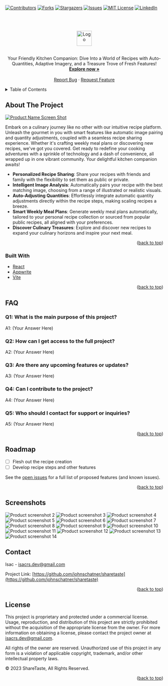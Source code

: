 <!-- Improved compatibility of back to top link: See: https://github.com/othneildrew/Best-README-Template/pull/73 -->

<a name="readme-top"></a>

<!--
*** Thanks for checking out the Best-README-Template. If you have a suggestion
*** that would make this better, please fork the repo and create a pull request
*** or simply open an issue with the tag "enhancement".
-->

<!-- PROJECT SHIELDS -->
<!--
*** I'm using markdown "reference style" links for readability.
*** Reference links are enclosed in brackets [ ] instead of parentheses ( ).
*** See the bottom of this document for the declaration of the reference variables
*** for contributors-url, forks-url, etc. This is an optional, concise syntax you may use.
*** https://www.markdownguide.org/basic-syntax/#reference-style-links
-->

[![Contributors][contributors-shield]][contributors-url]
[![Forks][forks-shield]][forks-url]
[![Stargazers][stars-shield]][stars-url]
[![Issues][issues-shield]][issues-url]
[![MIT License][license-shield]][license-url]
[![LinkedIn][linkedin-shield]][linkedin-url]

<!-- PROJECT LOGO -->
<br />
<br />
<br />
<div align="center">
  <a href="https://sharetaste.io">
    <img src="public/img/logomark-w-bg.svg" style="stroke: black" alt="Logo" height="48">
  </a>
 
  <br />
  <br />

  <p align="center">
    Your Friendly Kitchen Companion: Dive Into a World of Recipes with Auto-Quantities, Adaptive Imagery, and a Treasure Trove of Fresh Features!
    <br />
    <a target="_blank" href="https://sharetaste.io/"><strong>Explore now »</strong></a>
    <br />
    <br />
    <a href="https://github.com/johnschatner/sharetaste/issues">Report Bug</a>
    ·
    <a href="https://github.com/johnschatner/sharetaste/issues">Request Feature</a>
  </p>
</div>

<!-- TABLE OF CONTENTS -->
<details>
  <summary>Table of Contents</summary>
  <ol>
    <li>
      <a href="#about-the-project">About The Project</a>
      <ul>
        <li><a href="#built-with">Built With</a></li>
      </ul>
    </li>
    <li><a href="#faq">FAQ</a></li>
    <li><a href="#roadmap">Roadmap</a></li>
    <li><a href="#screenshots">Screenshots</a></li>
    <li><a href="#contact">Contact</a></li>
    <li><a href="#license">License</a></li>
  </ol>
</details>

<!-- ABOUT THE PROJECT -->

## About The Project

[![Product Name Screen Shot][product-screenshot]]()

Embark on a culinary journey like no other with our intuitive recipe platform. Unleash the gourmet in you with smart features like automatic image pairing and quantity adjustments, coupled with a seamless recipe sharing experience. Whether it's crafting weekly meal plans or discovering new recipes, we've got you covered. Get ready to redefine your cooking adventures with a sprinkle of technology and a dash of convenience, all wrapped up in one vibrant community. Your delightful kitchen companion awaits!
<br>

- **Personalized Recipe Sharing**: Share your recipes with friends and family with the flexibility to set them as public or private.
- **Intelligent Image Analysis**: Automatically pairs your recipe with the best matching image, choosing from a range of illustrated or realistic visuals.
- **Auto-Adjusting Quantities**: Effortlessly integrate automatic quantity adjustments directly within the recipe steps, making scaling recipes a breeze.
- **Smart Weekly Meal Plans**: Generate weekly meal plans automatically, tailored to your personal recipe collection or sourced from popular public recipes, all aligned with your preferences.
- **Discover Culinary Treasures**: Explore and discover new recipes to expand your culinary horizons and inspire your next meal.

<p align="right">(<a href="#readme-top">back to top</a>)</p>

### Built With

- [React](https://reactjs.org/)
- [Appwrite](https://appwrite.io/)
- [Vite](https://vitejs.dev/)

<p align="right">(<a href="#readme-top">back to top</a>)</p>

<!-- FAQ -->

## FAQ

### Q1: What is the main purpose of this project?

A1: (Your Answer Here)

### Q2: How can I get access to the full project?

A2: (Your Answer Here)

### Q3: Are there any upcoming features or updates?

A3: (Your Answer Here)

### Q4: Can I contribute to the project?

A4: (Your Answer Here)

### Q5: Who should I contact for support or inquiries?

A5: (Your Answer Here)

<p align="right">(<a href="#readme-top">back to top</a>)</p>

<!-- ROADMAP -->

## Roadmap

- [ ] Flesh out the recipe creation
- [ ] Develop recipe steps and other features

See the [open issues](https://github.com/johnschatner/sharetaste/issues) for a full list of proposed features (and known issues).

<p align="right">(<a href="#readme-top">back to top</a>)</p>

<!-- SCREENSHOTS -->

## Screenshots

<img src="public/img/github-project-images/ps-landing.webp" alt="Product screenshot 2">
<img src="public/img/github-project-images/ps-cookbook.webp" alt="Product screenshot 3">
<img src="public/img/github-project-images/ps-recipe-1.webp" alt="Product screenshot 4">
<img src="public/img/github-project-images/ps-recipe-2.webp" alt="Product screenshot 5">
<img src="public/img/github-project-images/ps-search.webp" alt="Product screenshot 6">
<img src="public/img/github-project-images/ps-add-1.webp" alt="Product screenshot 7">
<img src="public/img/github-project-images/ps-add-2.webp" alt="Product screenshot 8">
<img src="public/img/github-project-images/ps-edit.webp" alt="Product screenshot 9">
<img src="public/img/github-project-images/ps-login.webp" alt="Product screenshot 10">
<img src="public/img/github-project-images/ps-cookbook-2.webp" alt="Product screenshot 11">
<img src="public/img/github-project-images/ps-planner.webp" alt="Product screenshot 12">
<img src="public/img/github-project-images/ps-not-found.webp" alt="Product screenshot 13">
<img src="public/img/github-project-images/ps-private.webp" alt="Product screenshot 14">

<!-- CONTACT -->

## Contact

Isac - isacrs.dev@gmail.com

Project Link: [https://github.com/johnschatner/sharetaste](https://github.com/johnschatner/sharetaste)

<p align="right">(<a href="#readme-top">back to top</a>)</p>

<!-- LICENSE -->

## License

This project is proprietary and protected under a commercial license. Usage, reproduction, and distribution of this project are strictly prohibited without the acquisition of the appropriate license from the owner. For more information on obtaining a license, please contact the project owner at isacrs.dev@gmail.com.

All rights of the owner are reserved. Unauthorized use of this project in any form is a violation of applicable copyright, trademark, and/or other intellectual property laws.

© 2023 ShareTaste, All Rights Reserved.

<p align="right">(<a href="#readme-top">back to top</a>)</p>

<!-- MARKDOWN LINKS & IMAGES -->
<!-- https://www.markdownguide.org/basic-syntax/#reference-style-links -->

[contributors-shield]: https://img.shields.io/github/contributors/johnschatner/sharetaste.svg?style=for-the-badge
[contributors-url]: https://github.com/johnschatner/sharetaste/graphs/contributors
[forks-shield]: https://img.shields.io/github/forks/johnschatner/sharetaste.svg?style=for-the-badge
[forks-url]: https://github.com/johnschatner/sharetaste/network/members
[stars-shield]: https://img.shields.io/github/stars/johnschatner/sharetaste.svg?style=for-the-badge
[stars-url]: https://github.com/johnschatner/sharetaste/stargazers
[issues-shield]: https://img.shields.io/github/issues/johnschatner/sharetaste.svg?style=for-the-badge
[issues-url]: https://github.com/johnschatner/sharetaste/issues
[license-shield]: https://img.shields.io/github/license/johnschatner/sharetaste.svg?style=for-the-badge
[license-url]: https://github.com/johnschatner/sharetaste/blob/master/LICENSE.txt
[linkedin-shield]: https://img.shields.io/badge/-LinkedIn-black.svg?style=for-the-badge&logo=linkedin&colorB=555
[linkedin-url]: https://linkedin.com/in/isac-rasmusson-99344924b
[product-screenshot]: public/img/auth/login1.webp
[next.js]: https://img.shields.io/badge/next.js-000000?style=for-the-badge&logo=nextdotjs&logoColor=white
[next-url]: https://nextjs.org/
[react.js]: https://img.shields.io/badge/React-20232A?style=for-the-badge&logo=react&logoColor=61DAFB
[react-url]: https://reactjs.org/
[vue.js]: https://img.shields.io/badge/Vue.js-35495E?style=for-the-badge&logo=vuedotjs&logoColor=4FC08D
[vue-url]: https://vuejs.org/
[angular.io]: https://img.shields.io/badge/Angular-DD0031?style=for-the-badge&logo=angular&logoColor=white
[angular-url]: https://angular.io/
[svelte.dev]: https://img.shields.io/badge/Svelte-4A4A55?style=for-the-badge&logo=svelte&logoColor=FF3E00
[svelte-url]: https://svelte.dev/
[laravel.com]: https://img.shields.io/badge/Laravel-FF2D20?style=for-the-badge&logo=laravel&logoColor=white
[laravel-url]: https://laravel.com
[bootstrap.com]: https://img.shields.io/badge/Bootstrap-563D7C?style=for-the-badge&logo=bootstrap&logoColor=white
[bootstrap-url]: https://getbootstrap.com
[jquery.com]: https://img.shields.io/badge/jQuery-0769AD?style=for-the-badge&logo=jquery&logoColor=white
[jquery-url]: https://jquery.com
